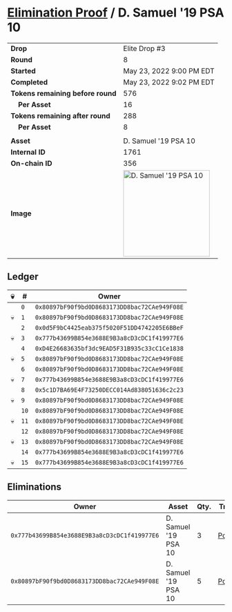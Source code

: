 # [Elimination Proof](./readme.md) / D. Samuel &#039;19 PSA 10

|||
|---|---|
| **Drop** | Elite Drop #3 |
| **Round** | 8 |
| **Started** | May 23, 2022 9:00 PM EDT |
| **Completed** | May 23, 2022 9:02 PM EDT |
| **Tokens remaining before round** | 576 |
| **&nbsp;&nbsp;&nbsp;&nbsp;Per Asset** | 16 |
| **Tokens remaining after round** | 288 |
| **&nbsp;&nbsp;&nbsp;&nbsp;Per Asset** | 8 |
| | |
| **Asset** | D. Samuel &#039;19 PSA 10 |
| **Internal ID** | 1761 |
| **On-chain ID** | 356 |
| **Image** | <img src="https://tcdn.blokpax.com/9648a5d9-185e-4da3-8e22-23b19d4fef77/2df77304b59b3d8a683b35209712f6bb1d0ba81c5587f092bcfde767b7088787.png" height="200" alt="D. Samuel &#039;19 PSA 10" /> |

## Ledger

| 💀 | # | Owner |
| --- | --- | --- |
|  | `0` | `0x80897bF90f9bd0D8683173DD8bac72CAe949F08E` |
| 💀 | `1` | `0x80897bF90f9bd0D8683173DD8bac72CAe949F08E` |
|  | `2` | `0x0d5F9bC4425eab375f5020F51DD4742205E6BBeF` |
| 💀 | `3` | `0x777b43699B854e3688E9B3a8cD3cDC1f419977E6` |
|  | `4` | `0xD4E26683635bf3dc9EAD5F31B935c33cC1Ce1838` |
| 💀 | `5` | `0x80897bF90f9bd0D8683173DD8bac72CAe949F08E` |
|  | `6` | `0x80897bF90f9bd0D8683173DD8bac72CAe949F08E` |
| 💀 | `7` | `0x777b43699B854e3688E9B3a8cD3cDC1f419977E6` |
|  | `8` | `0x5c1D7BA69E4F73250DECC014Ad838051636c2c23` |
| 💀 | `9` | `0x80897bF90f9bd0D8683173DD8bac72CAe949F08E` |
|  | `10` | `0x80897bF90f9bd0D8683173DD8bac72CAe949F08E` |
| 💀 | `11` | `0x80897bF90f9bd0D8683173DD8bac72CAe949F08E` |
|  | `12` | `0x80897bF90f9bd0D8683173DD8bac72CAe949F08E` |
| 💀 | `13` | `0x80897bF90f9bd0D8683173DD8bac72CAe949F08E` |
|  | `14` | `0x777b43699B854e3688E9B3a8cD3cDC1f419977E6` |
| 💀 | `15` | `0x777b43699B854e3688E9B3a8cD3cDC1f419977E6` |


## Eliminations

| Owner | Asset | Qty. | Transaction |
| --- | --- | --- | --- |
| `0x777b43699B854e3688E9B3a8cD3cDC1f419977E6` | D. Samuel '19 PSA 10 | 3 | [Polygonscan](https://polygonscan.com/tx/0x4be7573e8d8784fe1aeb8e40d4bd1b4b5a0fb6aaf971eac48b0ace31b5f3e846) |
| `0x80897bF90f9bd0D8683173DD8bac72CAe949F08E` | D. Samuel '19 PSA 10 | 5 | [Polygonscan](https://polygonscan.com/tx/0xc1ed2142e8f22ce289aa4ffcea00308f57fbefb31d6ed616f1c01a82c3693600) |
